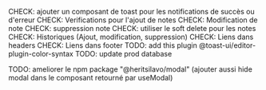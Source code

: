 CHECK: ajouter un composant de toast pour les notifications de succès ou d'erreur
CHECK: Verifications pour l'ajout de notes
CHECK: Modification de note
CHECK: suppression note
CHECK: utiliser le soft delete pour les notes
CHECK: Historiques (Ajout, modification, suppression)
CHECK: Liens dans headers
CHECK: Liens dans footer
TODO: add this plugin @toast-ui/editor-plugin-color-syntax
TODO: update prod database

<!-- AUTRE PROJET -->
TODO: ameliorer le npm package "@heritsilavo/modal" (ajouter aussi hide modal dans le composant retourné par useModal)